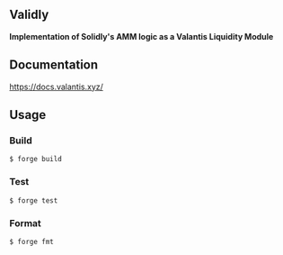 ## Validly

**Implementation of Solidly's AMM logic as a Valantis Liquidity Module**

## Documentation

https://docs.valantis.xyz/

## Usage

### Build

```shell
$ forge build
```

### Test

```shell
$ forge test
```

### Format

```shell
$ forge fmt
```
